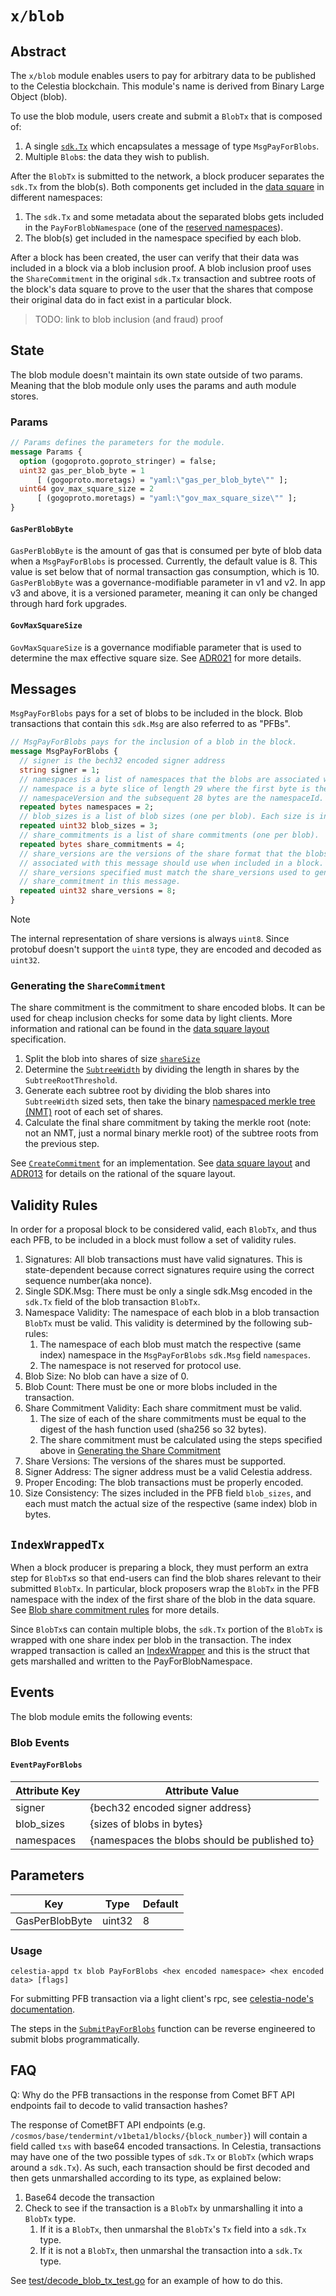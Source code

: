 # `x/blob`

## Abstract

The `x/blob` module enables users to pay for arbitrary data to be published to
the Celestia blockchain. This module's name is derived from Binary Large Object
(blob).

To use the blob module, users create and submit a `BlobTx` that is composed of:

1. A single [`sdk.Tx`](https://github.com/celestiaorg/cosmos-sdk/blob/v1.15.0-sdk-v0.46.13/docs/architecture/adr-020-protobuf-transaction-encoding.md) which encapsulates a message of type `MsgPayForBlobs`.
1. Multiple `Blob`s: the data they wish to publish.

After the `BlobTx` is submitted to the network, a block producer separates
the `sdk.Tx` from the blob(s). Both components get included in the
[data square](../../specs/src/data_square_layout.md) in different namespaces:

1. The `sdk.Tx` and some metadata about the separated blobs gets included in the `PayForBlobNamespace` (one of the [reserved namespaces](../../specs/src/namespace.md#reserved-namespaces)).
1. The blob(s) get included in the namespace specified by each blob.

After a block has been created, the user can verify that their data was included
in a block via a blob inclusion proof. A blob inclusion proof uses the
`ShareCommitment` in the original `sdk.Tx` transaction and subtree roots of the
block's data square to prove to the user that the shares that compose their
original data do in fact exist in a particular block.

> TODO: link to blob inclusion (and fraud) proof

## State

The blob module doesn't maintain its own state outside of two params. Meaning
that the blob module only uses the params and auth module stores.

### Params

```proto
// Params defines the parameters for the module.
message Params {
  option (gogoproto.goproto_stringer) = false;
  uint32 gas_per_blob_byte = 1
      [ (gogoproto.moretags) = "yaml:\"gas_per_blob_byte\"" ];
  uint64 gov_max_square_size = 2
      [ (gogoproto.moretags) = "yaml:\"gov_max_square_size\"" ];
}
```

#### `GasPerBlobByte`

`GasPerBlobByte` is the amount of gas that is consumed per byte of blob data
when a `MsgPayForBlobs` is processed. Currently, the default value is 8. This
value is set below that of normal transaction gas consumption, which is 10.
`GasPerBlobByte` was a governance-modifiable parameter in v1 and v2. In app v3 and above, it is a versioned parameter, meaning it can only be changed through hard fork upgrades.

#### `GovMaxSquareSize`

`GovMaxSquareSize` is a governance modifiable parameter that is used to
determine the max effective square size. See
[ADR021](../../docs/architecture/adr-021-restricted-block-size.md) for more
details.

## Messages

`MsgPayForBlobs` pays for a set of blobs to be included in the block. Blob transactions that contain this `sdk.Msg` are also referred to as "PFBs".

```proto
// MsgPayForBlobs pays for the inclusion of a blob in the block.
message MsgPayForBlobs {
  // signer is the bech32 encoded signer address
  string signer = 1;
  // namespaces is a list of namespaces that the blobs are associated with. A
  // namespace is a byte slice of length 29 where the first byte is the
  // namespaceVersion and the subsequent 28 bytes are the namespaceId.
  repeated bytes namespaces = 2;
  // blob_sizes is a list of blob sizes (one per blob). Each size is in bytes.
  repeated uint32 blob_sizes = 3;
  // share_commitments is a list of share commitments (one per blob).
  repeated bytes share_commitments = 4;
  // share_versions are the versions of the share format that the blobs
  // associated with this message should use when included in a block. The
  // share_versions specified must match the share_versions used to generate the
  // share_commitment in this message.
  repeated uint32 share_versions = 8;
}
```

> [!NOTE]
> The internal representation of share versions is always `uint8`. Since protobuf doesn't support the `uint8` type, they are encoded and decoded as `uint32`.

### Generating the `ShareCommitment`

The share commitment is the commitment to share encoded blobs. It can be used
for cheap inclusion checks for some data by light clients. More information and
rational can be found in the [data square layout](../../specs/src/data_square_layout.md) specification.

1. Split the blob into shares of size [`shareSize`](../../specs/src/data_structures.md#consensus-parameters)
1. Determine the
   [`SubtreeWidth`](https://github.com/celestiaorg/celestia-app/blob/v1.0.0-rc2/pkg/shares/non_interactive_defaults.go#L94-L116)
   by dividing the length in shares by the `SubtreeRootThreshold`.
1. Generate each subtree root by dividing the blob shares into `SubtreeWidth`
   sized sets, then take the binary [namespaced merkle tree
   (NMT)](https://github.com/celestiaorg/nmt/blob/v0.16.0/docs/spec/nmt.md) root
   of each set of shares.
1. Calculate the final share commitment by taking the merkle root (note: not an
   NMT, just a normal binary merkle root) of the subtree roots from the previous
   step.

See
[`CreateCommitment`](https://github.com/celestiaorg/celestia-app/blob/v1.0.0-rc2/x/blob/types/payforblob.go#L169-L236)
for an implementation. See [data square layout](../../specs/src/data_square_layout.md) and
[ADR013](../../docs/architecture/adr-013-non-interactive-default-rules-for-zero-padding.md)
for details on the rational of the square layout.

## Validity Rules

In order for a proposal block to be considered valid, each `BlobTx`, and thus
each PFB, to be included in a block must follow a set of validity rules.

1. Signatures: All blob transactions must have valid signatures. This is
   state-dependent because correct signatures require using the correct sequence
   number(aka nonce).
1. Single SDK.Msg: There must be only a single sdk.Msg encoded in the `sdk.Tx`
   field of the blob transaction `BlobTx`.
1. Namespace Validity: The namespace of each blob in a blob transaction `BlobTx`
   must be valid. This validity is determined by the following sub-rules:
    1. The namespace of each blob must match the respective (same index)
       namespace in the `MsgPayForBlobs` `sdk.Msg` field `namespaces`.
    1. The namespace is not reserved for protocol use.
1. Blob Size: No blob can have a size of 0.
1. Blob Count: There must be one or more blobs included in the transaction.
1. Share Commitment Validity: Each share commitment must be valid.
    1. The size of each of the share commitments must be equal to the digest of
       the hash function used (sha256 so 32 bytes).
    1. The share commitment must be calculated using the steps specified above
       in [Generating the Share
       Commitment](./README.md#generating-the-sharecommitment)
1. Share Versions: The versions of the shares must be supported.
1. Signer Address: The signer address must be a valid Celestia address.
1. Proper Encoding: The blob transactions must be properly encoded.
1. Size Consistency: The sizes included in the PFB field `blob_sizes`, and each
   must match the actual size of the respective (same index) blob in bytes.

## `IndexWrappedTx`

When a block producer is preparing a block, they must perform an extra step for
`BlobTx`s so that end-users can find the blob shares relevant to their submitted
`BlobTx`. In particular, block proposers wrap the `BlobTx` in the PFB namespace
with the index of the first share of the blob in the data square. See [Blob share commitment rules](../../specs/src/data_square_layout.md#blob-share-commitment-rules)
for more details.

Since `BlobTx`s can contain multiple blobs, the `sdk.Tx` portion of the `BlobTx`
is wrapped with one share index per blob in the transaction. The index wrapped
transaction is called an
[IndexWrapper](https://github.com/celestiaorg/celestia-core/blob/2d2a65f59eabf1993804168414b86d758f30c383/proto/tendermint/types/types.proto#L192-L198)
and this is the struct that gets marshalled and written to the
PayForBlobNamespace.

## Events

The blob module emits the following events:

### Blob Events

#### `EventPayForBlobs`

| Attribute Key | Attribute Value                               |
|---------------|-----------------------------------------------|
| signer        | {bech32 encoded signer address}               |
| blob_sizes    | {sizes of blobs in bytes}                     |
| namespaces    | {namespaces the blobs should be published to} |

## Parameters

| Key            | Type   | Default |
|----------------|--------|---------|
| GasPerBlobByte | uint32 | 8       |

### Usage

```shell
celestia-appd tx blob PayForBlobs <hex encoded namespace> <hex encoded data> [flags]
```

For submitting PFB transaction via a light client's rpc, see [celestia-node's
documentation](https://docs.celestia.org/developers/node-tutorial#submitting-data).

The steps in the
[`SubmitPayForBlobs`](https://github.com/celestiaorg/celestia-app/blob/v1.0.0-rc2/x/blob/payforblob.go#L15-L54)
function can be reverse engineered to submit blobs programmatically.

<!-- markdownlint-enable MD010 -->

## FAQ

Q: Why do the PFB transactions in the response from Comet BFT API endpoints fail to decode to valid transaction hashes?

The response of CometBFT API endpoints (e.g. `/cosmos/base/tendermint/v1beta1/blocks/{block_number}`) will contain a field called `txs` with base64 encoded transactions. In Celestia, transactions may have one of the two possible types of `sdk.Tx` or `BlobTx` (which wraps around a `sdk.Tx`). As such, each transaction should be first decoded and then gets unmarshalled according to its type, as explained below:

1. Base64 decode the transaction
1. Check to see if the transaction is a `BlobTx` by unmarshalling it into a `BlobTx` type.
   1. If it is a `BlobTx`, then unmarshal the `BlobTx`'s `Tx` field into a `sdk.Tx` type.
   1. If it is not a `BlobTx`, then unmarshal the transaction into a `sdk.Tx` type.

See [test/decode_blob_tx_test.go](./test/decode_blob_tx_test.go) for an example of how to do this.
